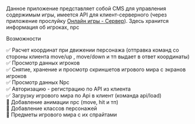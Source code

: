 Данное приложение представляет собой CMS для управления содержимым игры, имеется API для клиент-серверного (через приложение прослуйку [Онлайн игры - Сервер](https://github.com/webrobot1/app-server)).    Здесь хранится информация об игроках, npc

Возможности

:white_check_mark:    Расчет координат при движении персонажа (отправка команд со стороны клиента move/up , move/down и тп выдает в ответ координаты)    
:white_check_mark:    Просмотр данных игроков    
:white_check_mark:    Снятие, хранение и просмотр скриншетов игрового мира с экранов игроков    
:white_check_mark:    Просмотр данных Npc    
:white_check_mark:    Авторизацию - регистрацию по API из клиента    
:white_check_mark:    Загрузку игрового мира по Api в клиент (команда api/load)    
:black_square_button: Добавление анимации npc (move, hit и тп)      
:black_square_button: Добавление классов персонажей    
:black_square_button: Предметы игрового мира с их спрайтами    